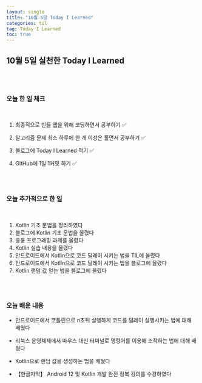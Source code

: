 ```yaml
---
layout: single
title: "10월 5일 Today I Learned"
categories: til
tag: Today I Learned
toc: true
---
```


## 10월 5일 실천한 Today I Learned

<br><br>

### 오늘 한 일 체크
<br>

1. 최종적으로 만들 앱을 위해 코딩하면서 공부하기 ✅

2. 알고리즘 문제 최소 하루에 한 개 이상은 풀면서 공부하기 ✅

3. 블로그에 Today I Learned 적기 ✅

4. GitHub에 1일 1커밋 하기 ✅

<br><br>

### 오늘 추가적으로 한 일
<br>

1. Kotlin 기초 문법을 정리하였다
1. 블로그에 Kotlin 기초 문법을 올렸다
1. 응용 프로그래밍 과제를 올렸다
1. Kotlin 실습 내용을 올렸다
1. 안드로이드에서 Kotlin으로 코드 딜레이 시키는 법을 TIL에 올렸다
1. 안드로이드에서 Kotlin으로 코드 딜레이 시키는 법을 블로그에 올렸다
1. Kotlin 랜덤 값 얻는 법을 블로그에 올렸다

<br><br>

### 오늘 배운 내용

* 안드로이드에서 코틀린으로 n초뒤 실행하게 코드를 딜레이 실행시키는 법에 대해 배웠다 

* 리눅스 운영체제에서 마우스 대신 터미널로 명령어를 이용해 조작하는 법에 대해 배웠다

* Kotlin으로 랜덤 값을 생성하는 법을 배웠다

* 【한글자막】 Android 12 및 Kotlin 개발 완전 정복 강의를 수강하였다




